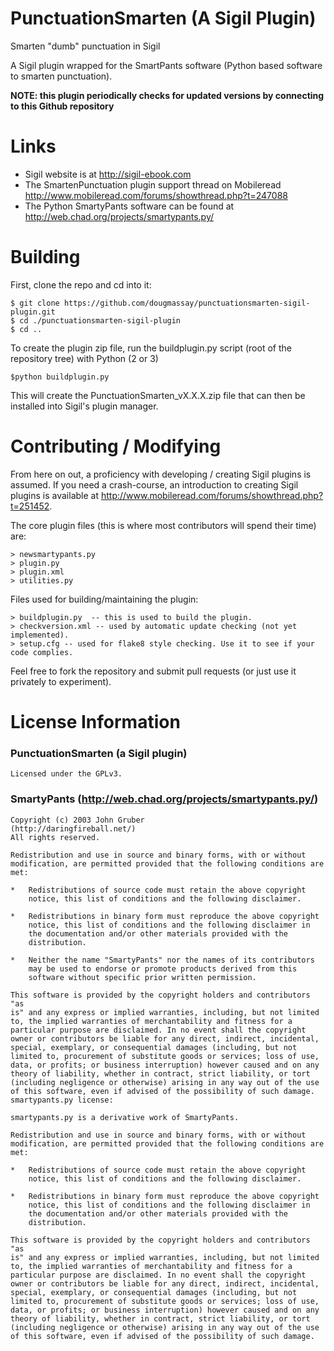 PunctuationSmarten (A Sigil Plugin)
============

Smarten "dumb" punctuation in Sigil

A Sigil plugin wrapped for the SmartPants software (Python based software to smarten punctuation).

**NOTE: this plugin periodically checks for updated versions by connecting to this Github repository**

Links
=====

* Sigil website is at http://sigil-ebook.com
* The SmartenPunctuation plugin support thread on Mobileread http://www.mobileread.com/forums/showthread.php?t=247088
* The Python SmartyPants software can be found at http://web.chad.org/projects/smartypants.py/


Building
========

First, clone the repo and cd into it:

    $ git clone https://github.com/dougmassay/punctuationsmarten-sigil-plugin.git
    $ cd ./punctuationsmarten-sigil-plugin
    $ cd ..

To create the plugin zip file, run the buildplugin.py script (root of the repository tree) with Python (2 or 3)

    $python buildplugin.py

This will create the PunctuationSmarten_vX.X.X.zip file that can then be installed into Sigil's plugin manager.

Contributing / Modifying
============
From here on out, a proficiency with developing / creating Sigil plugins is assumed.
If you need a crash-course, an introduction to creating Sigil plugins is available at
http://www.mobileread.com/forums/showthread.php?t=251452.


The core plugin files (this is where most contributors will spend their time) are:

    > newsmartypants.py
    > plugin.py
    > plugin.xml
    > utilities.py


Files used for building/maintaining the plugin:

    > buildplugin.py  -- this is used to build the plugin.
    > checkversion.xml -- used by automatic update checking (not yet implemented).
    > setup.cfg -- used for flake8 style checking. Use it to see if your code complies.

Feel free to fork the repository and submit pull requests (or just use it privately to experiment).



License Information
=======

### PunctuationSmarten (a Sigil plugin)

    Licensed under the GPLv3.

### SmartyPants (http://web.chad.org/projects/smartypants.py/)

    Copyright (c) 2003 John Gruber
    (http://daringfireball.net/)
    All rights reserved.

    Redistribution and use in source and binary forms, with or without
    modification, are permitted provided that the following conditions are
    met:

    *   Redistributions of source code must retain the above copyright
        notice, this list of conditions and the following disclaimer.

    *   Redistributions in binary form must reproduce the above copyright
        notice, this list of conditions and the following disclaimer in
        the documentation and/or other materials provided with the
        distribution.

    *   Neither the name "SmartyPants" nor the names of its contributors
        may be used to endorse or promote products derived from this
        software without specific prior written permission.

    This software is provided by the copyright holders and contributors "as
    is" and any express or implied warranties, including, but not limited
    to, the implied warranties of merchantability and fitness for a
    particular purpose are disclaimed. In no event shall the copyright 
    owner or contributors be liable for any direct, indirect, incidental,
    special, exemplary, or consequential damages (including, but not
    limited to, procurement of substitute goods or services; loss of use,
    data, or profits; or business interruption) however caused and on any
    theory of liability, whether in contract, strict liability, or tort
    (including negligence or otherwise) arising in any way out of the use
    of this software, even if advised of the possibility of such damage.
    smartypants.py license:

    smartypants.py is a derivative work of SmartyPants.

    Redistribution and use in source and binary forms, with or without
    modification, are permitted provided that the following conditions are
    met:

    *   Redistributions of source code must retain the above copyright
        notice, this list of conditions and the following disclaimer.

    *   Redistributions in binary form must reproduce the above copyright
        notice, this list of conditions and the following disclaimer in
        the documentation and/or other materials provided with the
        distribution.

    This software is provided by the copyright holders and contributors "as
    is" and any express or implied warranties, including, but not limited
    to, the implied warranties of merchantability and fitness for a
    particular purpose are disclaimed. In no event shall the copyright
    owner or contributors be liable for any direct, indirect, incidental,
    special, exemplary, or consequential damages (including, but not
    limited to, procurement of substitute goods or services; loss of use,
    data, or profits; or business interruption) however caused and on any
    theory of liability, whether in contract, strict liability, or tort
    (including negligence or otherwise) arising in any way out of the use
    of this software, even if advised of the possibility of such damage.
